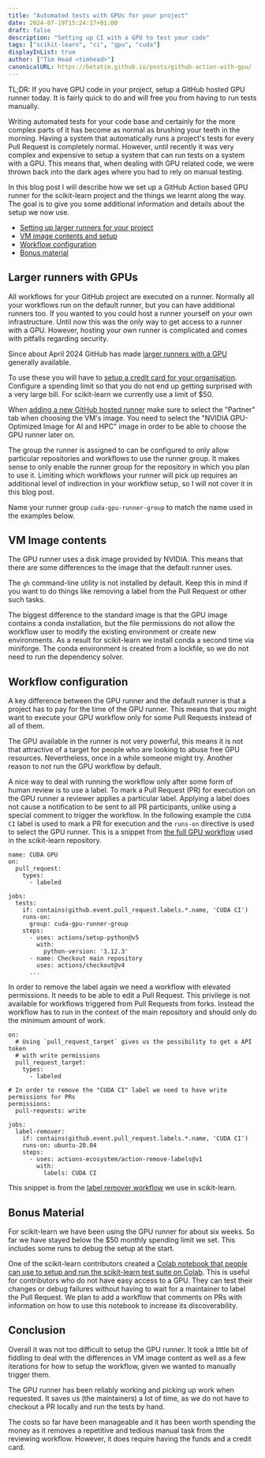 ```yaml
---
title: "Automated tests with GPUs for your project"
date: 2024-07-19T15:24:17+01:00
draft: false
description: "Setting up CI with a GPU to test your code"
tags: ["scikit-learn", "ci", "gpu", "cuda"]
displayInList: true
author: ["Tim Head <timhead>"]
canonicalURL: https://betatim.github.io/posts/github-action-with-gpu/
---
```


TL;DR: If you have GPU code in your project, setup a GitHub hosted GPU runner today.
It is fairly quick to do and will free you from having to run tests manually.

Writing automated tests for your code base and certainly for the more complex parts
of it has become as normal as brushing your teeth in the morning. Having a system
that automatically runs a project's tests for every Pull Request
is completely normal. However, until recently it was very complex and expensive
to setup a system that can run tests on a system with a GPU. This means that,
when dealing with GPU related code, we were thrown back into the dark ages where
you had to rely on manual testing.

In this blog post I will describe how we set up a GitHub Action based GPU runner
for the scikit-learn project and the things we learnt along the way. The goal is
to give you some additional information and details about the setup we now use.

- [Setting up larger runners for your project](#larger-runners-with-gpus)
- [VM image contents and setup](#vm-image-contents)
- [Workflow configuration](#workflow-configuration)
- [Bonus material](#bonus-material)

## Larger runners with GPUs

All workflows for your GitHub project are executed on a
runner. Normally all your workflows run on the default runner, but you can have additional runners too. If you wanted
to you could host a runner yourself on your own infrastructure. Until now this
was the only way to get access to a runner with a GPU. However, hosting your
own runner is complicated and comes with pitfalls regarding security.

Since about April 2024 GitHub has made [larger runners with a
GPU](https://docs.github.com/en/actions/using-github-hosted-runners/about-larger-runners/about-larger-runners) generally available.

To use these you will have to [setup a credit card for your organisation](https://docs.github.com/en/billing/managing-your-github-billing-settings/adding-or-editing-a-payment-method#updating-your-organizations-payment-method). Configure a spending limit so that you do not end up getting surprised
with a very large bill. For scikit-learn we currently use a limit of $50.

When [adding a new GitHub hosted runner](https://github.com/organizations/YOUR_OWN_ORG_NAME/settings/actions/runners) make sure to select the "Partner" tab when
choosing the VM's image. You need to select the "NVIDIA GPU-Optimized Image for AI and HPC"
image in order to be able to choose the GPU runner later on.

The group the runner is assigned to can be configured to only allow particular repositories
and workflows to use the runner group. It makes sense to only enable the runner
group for the repository in which you plan to use it. Limiting which workflows your
runner will pick up requires an additional level of indirection in your workflow
setup, so I will not cover it in this blog post.

Name your runner group `cuda-gpu-runner-group` to match the name used in the examples
below.

## VM Image contents

The GPU runner uses a disk image provided by NVIDIA. This means that there are
some differences to the image that the default runner uses.

The `gh` command-line utility is not installed by default. Keep this in mind
if you want to do things like removing a label from the Pull Request or
other such tasks.

The biggest difference to the standard image is that the GPU image contains
a conda installation, but the file permissions do not allow the workflow user
to modify the existing environment or create new environments. As a result
for scikit-learn we install conda a second time via miniforge. The conda environment is
created from a lockfile, so we do not need to run the dependency solver.

## Workflow configuration

A key difference between the GPU runner and the default runner is that a project
has to pay for the time of the GPU runner. This means that you might want to
execute your GPU workflow only for some Pull Requests instead of all of them.

The GPU available in the runner is not very powerful, this means it is not
that attractive of a target for people who are looking to abuse free GPU resources.
Nevertheless, once in a while someone might try. Another reason to not run
the GPU workflow by default.

A nice way to deal with running the workflow only after some form of human review
is to use a label. To mark a Pull Request (PR) for execution on the GPU runner a
reviewer applies a particular label. Applying a label does not cause a notification
to be sent to all PR participants, unlike using a special comment to trigger the
workflow.
In the following example the `CUDA CI` label is used to mark a PR for execution and
the `runs-on` directive is used to select the GPU runner. This is a snippet from
[the full GPU workflow](https://github.com/scikit-learn/scikit-learn/blob/9d39f57399d6f1f7d8e8d4351dbc3e9244b98d28/.github/workflows/cuda-ci.yml) used in the scikit-learn repository.

```
name: CUDA GPU
on:
  pull_request:
    types:
      - labeled

jobs:
  tests:
    if: contains(github.event.pull_request.labels.*.name, 'CUDA CI')
    runs-on:
      group: cuda-gpu-runner-group
    steps:
      - uses: actions/setup-python@v5
        with:
          python-version: '3.12.3'
      - name: Checkout main repository
        uses: actions/checkout@v4
      ...
```

In order to remove the label again we need a workflow with elevated
permissions. It needs to be able to edit a Pull Request. This privilege is not
available for workflows triggered from Pull Requests from forks. Instead
the workflow has to run in the context of the main repository and should only
do the minimum amount of work.

```
on:
  # Using `pull_request_target` gives us the possibility to get a API token
  # with write permissions
  pull_request_target:
    types:
      - labeled

# In order to remove the "CUDA CI" label we need to have write permissions for PRs
permissions:
  pull-requests: write

jobs:
  label-remover:
    if: contains(github.event.pull_request.labels.*.name, 'CUDA CI')
    runs-on: ubuntu-20.04
    steps:
      - uses: actions-ecosystem/action-remove-labels@v1
        with:
          labels: CUDA CI
```

This snippet is from the [label remover workflow](https://github.com/scikit-learn/scikit-learn/blob/9d39f57399d6f1f7d8e8d4351dbc3e9244b98d28/.github/workflows/cuda-label-remover.yml)
we use in scikit-learn.

## Bonus Material

For scikit-learn we have been using the GPU runner for about six weeks. So far we have stayed
below the $50 monthly spending limit we set. This includes some runs to debug the setup at the
start.

One of the scikit-learn contributors created a [Colab notebook that people can use to setup and run the scikit-learn test suite on Colab](https://gist.github.com/EdAbati/ff3bdc06bafeb92452b3740686cc8d7c). This is useful
for contributors who do not have easy access to a GPU. They can test their changes or debug
failures without having to wait for a maintainer to label the Pull Request. We plan to add
a workflow that comments on PRs with information on how to use this notebook to increase its
discoverability.

## Conclusion

Overall it was not too difficult to setup the GPU runner. It took a little bit of fiddling to
deal with the differences in VM image content as well as a few iterations for how to setup
the workflow, given we wanted to manually trigger them.

The GPU runner has been reliably working and picking up work when requested. It saves us (the
maintainers) a lot of time, as we do not have to checkout a PR locally and run the tests
by hand.

The costs so far have been manageable and it has been worth spending the money as it removes
a repetitive and tedious manual task from the reviewing workflow. However, it does require
having the funds and a credit card.

